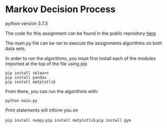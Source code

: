 # Markov Decision Process
python version 3.7.3

The code for this assignment can be found in the public repository [here](https://github.com/syneva-runyan/unsupervised-learning.git)

The main.py file can be ran to execute the assignments algorithms on both data sets.

In order to run the algorithms, you must first install each of the modules imported at the top of the file using pip

```
pip install sklearn
pip install pandas
pip install matplotlib
```

From there, you can run the algorithms with:

`python main.py`

Print statements will inform you on 

`pip install numpy`
`pip install matplotlib`
`pip install gym`
